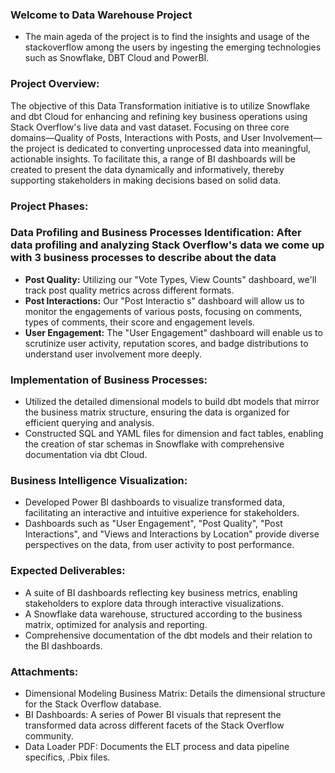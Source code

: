 ### Welcome to Data Warehouse Project

- The main ageda of the project is to find the insights and usage of the stackoverflow among the users by ingesting the emerging technologies such as Snowflake, DBT Cloud and PowerBI.



### Project Overview:

The objective of this Data Transformation initiative is to utilize Snowflake and dbt Cloud for enhancing and refining key business operations using Stack Overflow's live data and vast dataset. Focusing on three core domains—Quality of Posts, Interactions with Posts, and User Involvement—the project is dedicated to converting unprocessed data into meaningful, actionable insights. To facilitate this, a range of BI dashboards will be created to present the data dynamically and informatively, thereby supporting stakeholders in making decisions based on solid data.

### Project Phases:

### Data Profiling and Business Processes Identification:  After data profiling and analyzing Stack Overflow's data we come up with 3 business processes to describe about the data
  
- **Post Quality:** Utilizing our "Vote Types, View Counts" dashboard, we'll track post quality metrics across different formats.
- **Post Interactions:** Our "Post Interactio s" dashboard will allow us to monitor the engagements of various posts, focusing on comments, types of comments, their score and engagement levels.
- **User Engagement:** The "User Engagement" dashboard will enable us to scrutinize user activity, reputation scores, and badge distributions to understand user involvement more deeply.
  
### Implementation of Business Processes:
- Utilized the detailed dimensional models to build dbt models that mirror
the business matrix structure, ensuring the data is organized for efficient querying and analysis.
- Constructed SQL and YAML files for dimension and fact tables, enabling the creation of star schemas in Snowflake with comprehensive documentation via dbt Cloud.

### Business Intelligence Visualization:

- Developed Power BI dashboards to visualize transformed data, facilitating an interactive and intuitive experience for stakeholders.
- Dashboards such as "User Engagement", "Post Quality", "Post Interactions", and "Views and Interactions by Location" provide diverse perspectives on the data, from user activity to post performance.

### Expected Deliverables:

- A suite of BI dashboards reflecting key business metrics, enabling stakeholders to explore data through interactive visualizations.
- A Snowflake data warehouse, structured according to the business matrix, optimized for analysis and reporting.
- Comprehensive documentation of the dbt models and their relation to the BI dashboards.

### Attachments:

- Dimensional Modeling Business Matrix: Details the dimensional structure for the Stack Overflow database.
- BI Dashboards: A series of Power BI visuals that represent the transformed data across different facets of the Stack Overflow community.
- Data Loader PDF: Documents the ELT process and data pipeline specifics, .Pbix files.
